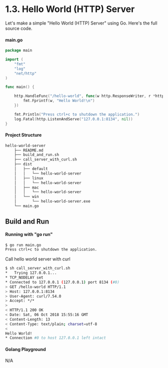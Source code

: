 # 1.3. Hello World (HTTP) Server

Let's make a simple "Hello World (HTTP) Server" using Go. Here's the full source code.


#### main.go

```go
package main

import (
	"fmt"
	"log"
	"net/http"
)

func main() {

	http.HandleFunc("/hello-world", func(w http.ResponseWriter, r *http.Request) {
		fmt.Fprintf(w, "Hello World!\n")
	})

	fmt.Println("Press ctrl+c to shutdown the application.")
	log.Fatal(http.ListenAndServe("127.0.0.1:8134", nil))
}

```

#### Project Structure

```bash
hello-world-server
	├── README.md
	├── build_and_run.sh
	├── call_server_with_curl.sh
	├── dist
	│   ├── default
	│   │   └── hello-world-server
	│   ├── linux
	│   │   └── hello-world-server
	│   ├── mac
	│   │   └── hello-world-server
	│   └── win
	│       └── hello-world-server.exe
	└── main.go

```

## Build and Run

#### Running with "go run"

```bash
$ go run main.go
Press ctrl+c to shutdown the application.

```

Call hello world server with curl

```bash
$ sh call_server_with_curl.sh
*   Trying 127.0.0.1...
* TCP_NODELAY set
* Connected to 127.0.0.1 (127.0.0.1) port 8134 (#0)
> GET /hello-world HTTP/1.1
> Host: 127.0.0.1:8134
> User-Agent: curl/7.54.0
> Accept: */*
> 
< HTTP/1.1 200 OK
< Date: Sat, 06 Oct 2018 15:55:16 GMT
< Content-Length: 13
< Content-Type: text/plain; charset=utf-8
< 
Hello World!
* Connection #0 to host 127.0.0.1 left intact

```

#### Golang Playground

N/A